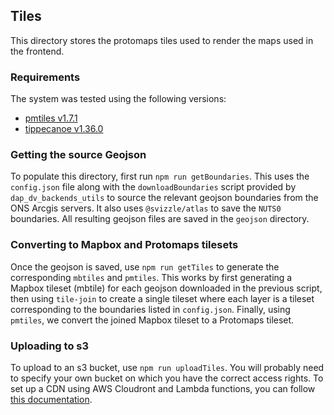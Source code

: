 ## Tiles

This directory stores the protomaps tiles used to render the maps used in the frontend.

### Requirements

The system was tested using the following versions:

- [pmtiles v1.7.1](https://github.com/protomaps/go-pmtiles/releases)
- [tippecanoe v1.36.0](https://github.com/mapbox/tippecanoe)

### Getting the source Geojson

To populate this directory, first run `npm run getBoundaries`. This uses the `config.json`
file along with the `downloadBoundaries` script provided by `dap_dv_backends_utils` to source 
the relevant geojson boundaries from the ONS Arcgis servers. It also uses `@svizzle/atlas`
to save the `NUTS0` boundaries. All resulting geojson files are saved in the `geojson`
directory.

### Converting to Mapbox and Protomaps tilesets

Once the geojson is saved, use `npm run getTiles` to generate the corresponding `mbtiles`
and `pmtiles`. This works by first generating a Mapbox tileset (mbtile) for each geojson
downloaded in the previous script, then using `tile-join` to create a single tileset where
each layer is a tileset corresponding to the boundaries listed in `config.json`. Finally,
using `pmtiles`, we convert the joined Mapbox tileset to a Protomaps tileset.

### Uploading to s3

To upload to an s3 bucket, use `npm run uploadTiles`. You will probably need to 
specify your own bucket on which you have the correct access rights. To set up
a CDN using AWS Cloudront and Lambda functions, you can follow 
[this documentation](https://protomaps.com/docs/cdn/aws).